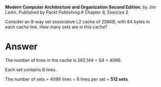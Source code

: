 __Modern Computer Architecture and Organization Second Edition__, by Jim Ledin. Published by Packt Publishing.# Chapter 8, Exercise 2

Consider an 8-way set associative L2 cache of 256KB, with 64 bytes in each cache line. How many sets are in this cache?

# Answer
The number of lines in the cache is 262,144 &divide; 64 = 4096.

Each set contains 8 lines.

The number of sets = 4096 lines &divide; 8 lines per set = **512 sets**
